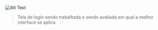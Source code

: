 
![Alt Text](https://firebasestorage.googleapis.com/v0/b/aplicativo-35650.appspot.com/o/imagens%2FAplicativo.gif?alt=media&token=70207657-a9f9-4975-bf63-90b616ccdf26)


> Tela de login sendo trabalhada e sendo
>avaliada em  qual a melhor interface se aplica
